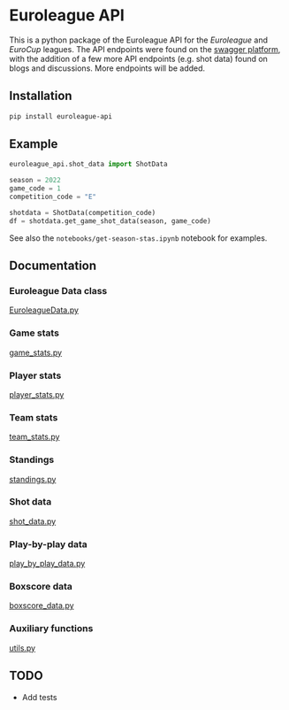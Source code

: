 # Euroleague API

This is a python package of the Euroleague API for the *Euroleague* and *EuroCup* leagues. The API endpoints were found on the [swagger platform](https://api-live.euroleague.net/swagger/index.html), with the addition of a few more API endpoints (e.g. shot data) found on blogs and discussions. More endpoints will be added.

## Installation

```bash
pip install euroleague-api
```

## Example

```python
euroleague_api.shot_data import ShotData

season = 2022
game_code = 1
competition_code = "E"

shotdata = ShotData(competition_code)
df = shotdata.get_game_shot_data(season, game_code)
```

See also the `notebooks/get-season-stas.ipynb` notebook for examples.

## Documentation

### Euroleague Data class

[EuroleagueData.py](https://htmlpreview.github.io/?https://github.com/giasemidis/euroleague_api/blob/main/site/euroleague_api/EuroleagueData.html)

### Game stats

[game_stats.py](https://htmlpreview.github.io/?https://github.com/giasemidis/euroleague_api/blob/main/site/euroleague_api/game_stats.html)

### Player stats

[player_stats.py](https://htmlpreview.github.io/?https://github.com/giasemidis/euroleague_api/blob/main/site/euroleague_api/player_stats.html)

### Team stats

[team_stats.py](https://htmlpreview.github.io/?https://github.com/giasemidis/euroleague_api/blob/main/site/euroleague_api/team_stats.html)

### Standings

[standings.py](https://htmlpreview.github.io/?https://github.com/giasemidis/euroleague_api/blob/main/site/euroleague_api/standings.html)

### Shot data

[shot_data.py](https://htmlpreview.github.io/?https://github.com/giasemidis/euroleague_api/blob/main/site/euroleague_api/shot_data.html)

### Play-by-play data

[play_by_play_data.py](https://htmlpreview.github.io/?https://github.com/giasemidis/euroleague_api/blob/main/site/euroleague_api/play_by_play_data.html)

### Boxscore data

[boxscore_data.py](https://htmlpreview.github.io/?https://github.com/giasemidis/euroleague_api/blob/main/site/euroleague_api/boxscore_data.html)

### Auxiliary functions

[utils.py](https://htmlpreview.github.io/?https://github.com/giasemidis/euroleague_api/blob/main/site/euroleague_api/utils.html)

## TODO

- Add tests
